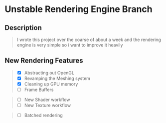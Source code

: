 # Unstable Rendering Engine Branch

## Description
> I wrote this project over the coarse of about a week and the rendering engine is very simple so i want to improve it heavily

## New Rendering Features
> - [x] Abstracting out OpenGL
> - [x] Revamping the Meshing system
> - [x] Cleaning up GPU memory
> - [ ] Frame Buffers

> - [ ] New Shader workflow
> - [ ] New Texture workflow

> - [ ] Batched rendering